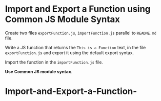 # Import and Export a Function using Common JS Module Syntax

Create two files `exportFunction.js`, `importFunction.js` parallel to `README.md` file.

Write a JS function that returns the `This is a Function` text, in the file `exportFunction.js` and export it using the default export syntax.

Import the function in the `importFunction.js` file.

<b>Use Common JS module syntax</b>.
# Import-and-Export-a-Function-
